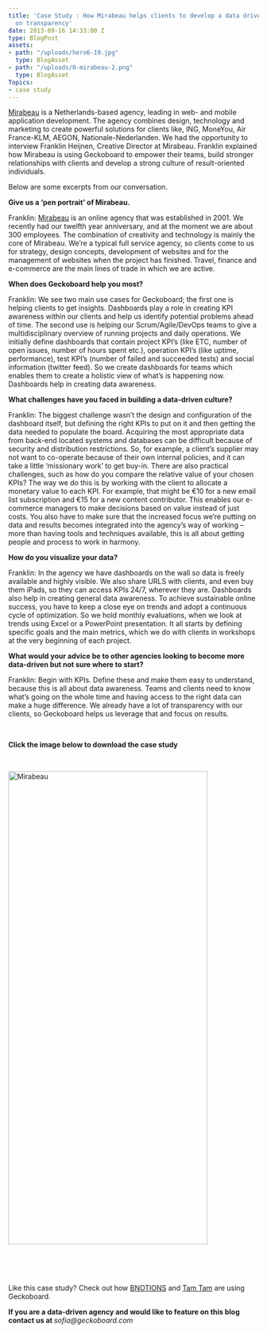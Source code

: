 ```yaml
---
title: 'Case Study : How Mirabeau helps clients to develop a data driven culture based
  on transparency'
date: 2013-09-16 14:33:00 Z
type: BlogPost
assets:
- path: "/uploads/hero6-19.jpg"
  type: BlogAsset
- path: "/uploads/0-mirabeau-2.png"
  type: BlogAsset
Topics:
- case study
---
```


<p><a href="http://www.mirabeau.nl" target="_blank">Mirabeau</a> is a Netherlands-based agency, leading in web- and mobile application development. The agency combines design, technology and marketing to create powerful solutions for clients like, ING, MoneYou, Air France-KLM, AEGON, Nationale-Nederlanden. We had the opportunity to interview Franklin Heijnen, Creative Director at Mirabeau. Franklin explained how Mirabeau is using Geckoboard to empower their teams, build stronger relationships with clients and develop a strong culture of result-oriented individuals.</p>

<p>Below are some excerpts from our conversation.</p>
<p><strong>Give us a ‘pen portrait’ of Mirabeau.</strong></p>
<p>Franklin: <a href="http://www.mirabeau.nl" target="_blank">Mirabeau</a> is an online agency that was established in 2001. We recently had our twelfth year anniversary, and at the moment we are about 300 employees. The combination of creativity and technology is mainly the core of Mirabeau. We’re a typical full service agency, so clients come to us for strategy, design concepts, development of websites and for the management of websites when the project has finished. Travel, finance and e-commerce are the main lines of trade in which we are active.</p>
<p><strong>When does Geckoboard help you most? </strong></p>
<p>Franklin: We see two main use cases for Geckoboard; the first one is helping clients to get insights. Dashboards play a role in creating KPI awareness within our clients and help us identify potential problems ahead of time. The second use is helping our Scrum/Agile/DevOps teams to give a multidisciplinary overview of running projects and daily operations. We initially define dashboards that contain project KPI’s (like ETC, number of open issues, number of hours spent etc.), operation KPI’s (like uptime, performance), test KPI’s (number of failed and succeeded tests) and social information (twitter feed). So we create dashboards for teams which enables them to create a holistic view of what’s is happening now. Dashboards help in creating data awareness.</p>
<p><strong>What challenges have you faced in building a data-driven culture?</strong></p>
<p>Franklin: The biggest challenge wasn’t the design and configuration of the dashboard itself, but defining the right KPIs to put on it and then getting the data needed to populate the board. Acquiring the most appropriate data from back-end located systems and databases can be difficult because of security and distribution restrictions. So, for example, a client’s supplier may not want to co-operate because of their own internal policies, and it can take a little ‘missionary work’ to get buy-in. There are also practical challenges, such as how do you compare the relative value of your chosen KPIs? The way we do this is by working with the client to allocate a monetary value to each KPI. For example, that might be €10 for a new email list subscription and €15 for a new content contributor. This enables our e-commerce managers to make decisions based on value instead of just costs. You also have to make sure that the increased focus we’re putting on data and results becomes integrated into the agency’s way of working – more than having tools and techniques available, this is all about getting people and process to work in harmony.</p>
<p><strong>How do you visualize your data?</strong></p>
<p>Franklin: In the agency we have dashboards on the wall so data is freely available and highly visible. We also share URLS with clients, and even buy them iPads, so they can access KPIs 24/7, wherever they are. Dashboards also help in creating general data awareness. To achieve sustainable online success, you have to keep a close eye on trends and adopt a continuous cycle of optimization. So we hold monthly evaluations, when we look at trends using Excel or a PowerPoint presentation. It all starts by defining specific goals and the main metrics, which we do with clients in workshops at the very beginning of each project.</p>
<p><strong>What would your advice be to other agencies looking to become more data-driven but not sure where to start?</strong></p>
<p>Franklin: Begin with KPIs. Define these and make them easy to understand, because this is all about data awareness. Teams and clients need to know what’s going on the whole time and having access to the right data can make a huge difference. We already have a lot of transparency with our clients, so Geckoboard helps us leverage that and focus on results.</p>
<p> </p>
<p><strong><span>Click the image below to download the case study</span></strong></p>
<br>
<p><a href="https://gallery.mailchimp.com/f8c11c17753d5c653c8d22b3d/files/Geckoboard_Stories_Mirabeau.pdf" target="_blank"><img class="wp-float-center" src="/uploads/0-mirabeau-2.png" alt="Mirabeau" width="401" height="950"></a></p>
<p> </p>
<div></div>
<br>
<div></div>
<br>
<div>Like this case study? Check out how <a href="https://www.geckoboard.com/blog/case-study-how-bnotions-became-a-real-time-agency/" target="_blank">BNOTIONS</a> and <a href="https://www.geckoboard.com/blog/case-study-tam-tam-uses-geckoboard-to-help-their-clients-understand-what-the-numbers-really-mean/" target="_blank">Tam Tam</a> are using Geckoboard.</div>

<p><span><strong>If you are a data-driven agency and would like to feature on this blog contact us at </strong><em>sofia@geckoboard.com</em></span></p>
